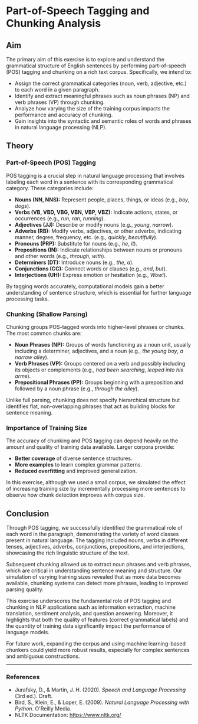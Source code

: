 # Part-of-Speech Tagging and Chunking Analysis

## Aim
The primary aim of this exercise is to explore and understand the grammatical structure of English sentences by performing part-of-speech (POS) tagging and chunking on a rich text corpus. Specifically, we intend to:

- Assign the correct grammatical categories (noun, verb, adjective, etc.) to each word in a given paragraph.
- Identify and extract meaningful phrases such as noun phrases (NP) and verb phrases (VP) through chunking.
- Analyze how varying the size of the training corpus impacts the performance and accuracy of chunking.
- Gain insights into the syntactic and semantic roles of words and phrases in natural language processing (NLP).

## Theory

### Part-of-Speech (POS) Tagging
POS tagging is a crucial step in natural language processing that involves labeling each word in a sentence with its corresponding grammatical category. These categories include:

- **Nouns (NN, NNS):** Represent people, places, things, or ideas (e.g., *boy*, *dogs*).
- **Verbs (VB, VBD, VBG, VBN, VBP, VBZ):** Indicate actions, states, or occurrences (e.g., *run*, *ran*, *running*).
- **Adjectives (JJ):** Describe or modify nouns (e.g., *young*, *narrow*).
- **Adverbs (RB):** Modify verbs, adjectives, or other adverbs, indicating manner, degree, frequency, etc. (e.g., *quickly*, *beautifully*).
- **Pronouns (PRP):** Substitute for nouns (e.g., *he*, *it*).
- **Prepositions (IN):** Indicate relationships between nouns or pronouns and other words (e.g., *through*, *with*).
- **Determiners (DT):** Introduce nouns (e.g., *the*, *a*).
- **Conjunctions (CC):** Connect words or clauses (e.g., *and*, *but*).
- **Interjections (UH):** Express emotion or hesitation (e.g., *Wow!*).

By tagging words accurately, computational models gain a better understanding of sentence structure, which is essential for further language processing tasks.

### Chunking (Shallow Parsing)
Chunking groups POS-tagged words into higher-level phrases or chunks. The most common chunks are:

- **Noun Phrases (NP):** Groups of words functioning as a noun unit, usually including a determiner, adjectives, and a noun (e.g., *the young boy*, *a narrow alley*).
- **Verb Phrases (VP):** Groups centered on a verb and possibly including its objects or complements (e.g., *had been searching*, *leaped into his arms*).
- **Prepositional Phrases (PP):** Groups beginning with a preposition and followed by a noun phrase (e.g., *through the alley*).

Unlike full parsing, chunking does not specify hierarchical structure but identifies flat, non-overlapping phrases that act as building blocks for sentence meaning.

### Importance of Training Size
The accuracy of chunking and POS tagging can depend heavily on the amount and quality of training data available. Larger corpora provide:

- **Better coverage** of diverse sentence structures.
- **More examples** to learn complex grammar patterns.
- **Reduced overfitting** and improved generalization.

In this exercise, although we used a small corpus, we simulated the effect of increasing training size by incrementally processing more sentences to observe how chunk detection improves with corpus size.

## Conclusion
Through POS tagging, we successfully identified the grammatical role of each word in the paragraph, demonstrating the variety of word classes present in natural language. The tagging included nouns, verbs in different tenses, adjectives, adverbs, conjunctions, prepositions, and interjections, showcasing the rich linguistic structure of the text.

Subsequent chunking allowed us to extract noun phrases and verb phrases, which are critical in understanding sentence meaning and structure. Our simulation of varying training sizes revealed that as more data becomes available, chunking systems can detect more phrases, leading to improved parsing quality.

This exercise underscores the fundamental role of POS tagging and chunking in NLP applications such as information extraction, machine translation, sentiment analysis, and question answering. Moreover, it highlights that both the quality of features (correct grammatical labels) and the quantity of training data significantly impact the performance of language models.

For future work, expanding the corpus and using machine learning-based chunkers could yield more robust results, especially for complex sentences and ambiguous constructions.

---

### References
- Jurafsky, D., & Martin, J. H. (2020). *Speech and Language Processing* (3rd ed.). Draft.
- Bird, S., Klein, E., & Loper, E. (2009). *Natural Language Processing with Python*. O'Reilly Media.
- NLTK Documentation: https://www.nltk.org/



